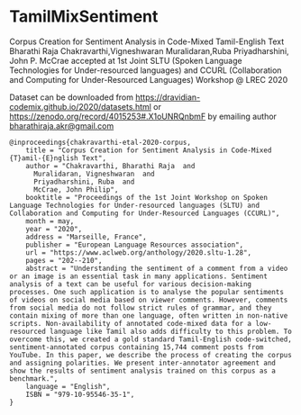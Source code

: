 # TamilMixSentiment
Corpus Creation for Sentiment Analysis in Code-Mixed Tamil-English Text
Bharathi Raja Chakravarthi,Vigneshwaran Muralidaran,Ruba Priyadharshini, John P. McCrae
accepted at 1st Joint SLTU (Spoken Language Technologies for Under-resourced languages) and CCURL (Collaboration and Computing for Under-Resourced Languages) Workshop @ LREC 2020


Dataset can be downloaded from https://dravidian-codemix.github.io/2020/datasets.html or https://zenodo.org/record/4015253#.X1oUNRQnbmF by emailing author bharathiraja.akr@gmail.com


    @inproceedings{chakravarthi-etal-2020-corpus,
        title = "Corpus Creation for Sentiment Analysis in Code-Mixed {T}amil-{E}nglish Text",
        author = "Chakravarthi, Bharathi Raja  and
          Muralidaran, Vigneshwaran  and
          Priyadharshini, Ruba  and
          McCrae, John Philip",
        booktitle = "Proceedings of the 1st Joint Workshop on Spoken Language Technologies for Under-resourced languages (SLTU) and Collaboration and Computing for Under-Resourced Languages (CCURL)",
        month = may,
        year = "2020",
        address = "Marseille, France",
        publisher = "European Language Resources association",
        url = "https://www.aclweb.org/anthology/2020.sltu-1.28",
        pages = "202--210",
        abstract = "Understanding the sentiment of a comment from a video or an image is an essential task in many applications. Sentiment analysis of a text can be useful for various decision-making processes. One such application is to analyse the popular sentiments of videos on social media based on viewer comments. However, comments from social media do not follow strict rules of grammar, and they contain mixing of more than one language, often written in non-native scripts. Non-availability of annotated code-mixed data for a low-resourced language like Tamil also adds difficulty to this problem. To overcome this, we created a gold standard Tamil-English code-switched, sentiment-annotated corpus containing 15,744 comment posts from YouTube. In this paper, we describe the process of creating the corpus and assigning polarities. We present inter-annotator agreement and show the results of sentiment analysis trained on this corpus as a benchmark.",
        language = "English",
        ISBN = "979-10-95546-35-1",
    }
